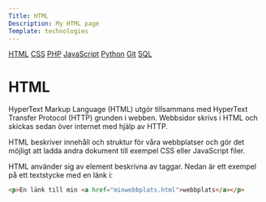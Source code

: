 ```yaml
---
Title: HTML
Description: My HTML page
Template: technologies
---
```


<div class="single-technologies">


<div class="tech-navigation" markdown="1">

[HTML](html)
[CSS](css)
[PHP](php)
[JavaScript](javascript)
[Python](python)
[Git](git)
[SQL](sqlite)


</div>


<div class="single-tech single-html" markdown="1"> 



# HTML

HyperText Markup Language (HTML) utgör tillsammans med HyperText Transfer Protocol (HTTP) grunden i webben. Webbsidor skrivs i HTML och skickas sedan över internet med hjälp av HTTP.

HTML beskriver innehåll och struktur för våra webbplatser och gör det möjligt att ladda andra dokument till exempel CSS eller JavaScript filer.

HTML använder sig av element beskrivna av taggar. Nedan är ett exempel på ett textstycke med en länk i:

```html
<p>En länk till min <a href="minwebbplats.html">webbplats</a></p>
```
</div>

</div>